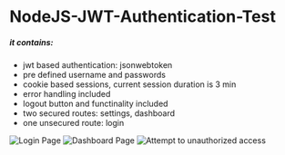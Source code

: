 # NodeJS-JWT-Authentication-Test
##### it contains:
- jwt based authentication: jsonwebtoken
- pre defined username and passwords
- cookie based sessions, current session duration is 3 min
- error handling included
- logout button and functinality included
- two secured routes: settings, dashboard
- one unsecured route: login

![Login Page]("https://raw.githubusercontent.com/Prashant-Pandey/NodeJS-JWT-Authentication-Test/main/readme_assets/login-page.PNG")
![Dashboard Page]("https://raw.githubusercontent.com/Prashant-Pandey/NodeJS-JWT-Authentication-Test/main/readme_assets/dashboard-content.PNG")
![Attempt to unauthorized access]("https://raw.githubusercontent.com/Prashant-Pandey/NodeJS-JWT-Authentication-Test/main/readme_assets/unauthorized-access-attempt-error.PNG")

